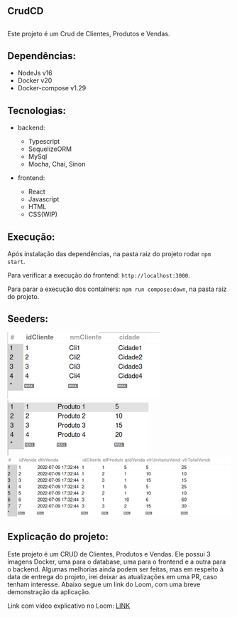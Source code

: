 #
CrudCD
-------------------------------

##
Este projeto é um Crud de Clientes, Produtos e Vendas.

###
Dependências:
-------------------------------
   - NodeJs v16
   - Docker v20
   - Docker-compose v1.29

###
Tecnologias:
-------------------------------
  - backend:
    - Typescript
    - SequelizeORM
    - MySql
    - Mocha, Chai, Sinon

  - frontend:
    - React
    - Javascript
    - HTML
    - CSS(WIP)

####
Execução:
-------------------------------
  Após instalação das dependências, na pasta raiz do projeto rodar ```npm start```.
  
  Para verificar a execução do frontend: ```http://localhost:3000```.
  
  Para parar a execução dos containers: ```npm run compose:down```, na pasta raiz do projeto.

####
Seeders:
-------------------------------
  
  <img src="./imgs/Clientes.png">
  <img src="./imgs/Produtos.png">
  <img src="./imgs/Vendas.png">


####
Explicação do projeto:
-------------------------------
Este projeto é um CRUD de Clientes, Produtos e Vendas. Ele possui 3 imagens Docker, uma para o database, uma para o frontend e a outra para o backend. Algumas melhorias ainda podem ser feitas, mas em respeito à data de entrega do projeto, irei deixar as atualizações em uma PR, caso tenham interesse. Abaixo segue um link do Loom, com uma breve demonstração da aplicação.

Link com vídeo explicativo no Loom: [LINK](https://www.loom.com/share/682de426160046c585cd0031c35d5f6a)

